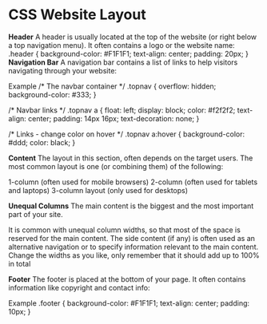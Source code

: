 # CSS Website Layout
**Header**
A header is usually located at the top of the website (or right below a top navigation menu). It often contains a logo or the website name:
.header {
  background-color: #F1F1F1;
  text-align: center;
  padding: 20px;
}
**Navigation Bar**
A navigation bar contains a list of links to help visitors navigating through your website:

Example
/* The navbar container */
.topnav {
  overflow: hidden;
  background-color: #333;
}

/* Navbar links */
.topnav a {
  float: left;
  display: block;
  color: #f2f2f2;
  text-align: center;
  padding: 14px 16px;
  text-decoration: none;
}

/* Links - change color on hover */
.topnav a:hover {
  background-color: #ddd;
  color: black;
}

**Content**
The layout in this section, often depends on the target users. The most common layout is one (or combining them) of the following:

1-column (often used for mobile browsers)
2-column (often used for tablets and laptops)
3-column layout (only used for desktops)

**Unequal Columns**
The main content is the biggest and the most important part of your site.

It is common with unequal column widths, so that most of the space is reserved for the main content. The side content (if any) is often used as an alternative navigation or to specify information relevant to the main content. Change the widths as you like, only remember that it should add up to 100% in total

**Footer**
The footer is placed at the bottom of your page. It often contains information like copyright and contact info:

Example
.footer {
  background-color: #F1F1F1;
  text-align: center;
  padding: 10px;
}